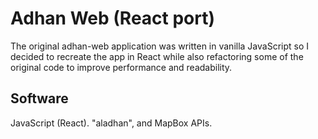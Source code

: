# Adhan Web (React port)

The original adhan-web application was written in vanilla JavaScript so I decided to recreate the app
in React while also refactoring some of the original code to improve performance and readability.

## Software

JavaScript (React). "aladhan", and MapBox APIs.